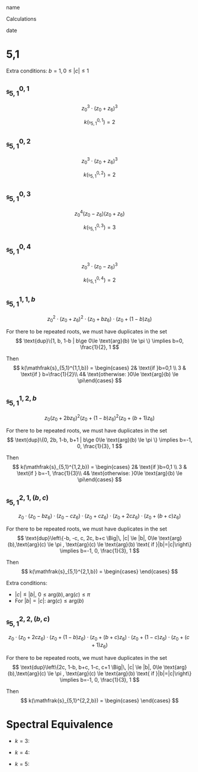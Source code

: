 <link href="../whirlwind.css" rel="stylesheet">

<whirlheader>
<p>name</p>
<p>Calculations</p>
<p>date</p>
</whirlheader>


# 5,1

Extra conditions: $b=1, 0\le |c| \le 1$

## $\mathfrak{s}_{5,1}^{0,1}$
$$
z_0^3 \cdot (z_0 + z_6)^3
$$

$$
k(\mathfrak{s}_{5,1}^{0,1}) = 2
$$

## $\mathfrak{s}_{5,1}^{0,2}$
$$
z_0^3 \cdot (z_0 + z_6)^3
$$

$$
k(\mathfrak{s}_{5,1}^{0,2}) = 2
$$

## $\mathfrak{s}_{5,1}^{0,3}$
$$
z_0^4(z_0-z_6)(z_0+z_6)
$$

$$
k(\mathfrak{s}_{5,1}^{0,3})=3
$$

## $\mathfrak{s}_{5,1}^{0,4}$
$$
z_0^3 \cdot (z_0 -z_6)^3
$$

$$
k(\mathfrak{s}_{5,1}^{0,4})=2
$$

## $\mathfrak{s}_{5,1}^{1,1,b}$
$$
z_0^2 \cdot (z_0 + z_6)^2 \cdot (z_0 + b z_6) \cdot (z_0 + (1-b) z_6)
$$

For there to be repeated roots, we must have duplicates in the set 
$$
\text{dup}\{1, b, 1-b | b\ge 0\le \text{arg}(b) \le \pi \} \implies b=0, \frac{1}{2}, 1
$$

Then 
$$
k(\mathfrak{s}_{5,1}^{1,1,b}) = \begin{cases} 2& \text{if }b=0,1 \\ 
3 & \text{if } b=\frac{1}{2}\\ 
4& \text{otherwise: }0\le \text{arg}(b) \le \pi\end{cases}
$$

## $\mathfrak{s}_{5,1}^{1,2,b}$

$$
z_0 \left( z_0 + 2b z_6 \right)^2 \left( z_0 + (1 - b) z_6 \right)^2 \left( z_0 + (b + 1) z_6 \right)
$$

For there to be repeated roots, we must have duplicates in the set 
$$
\text{dup}\{0, 2b, 1-b, b+1 | b\ge 0\le \text{arg}(b) \le \pi \} \implies b=-1, 0, \frac{1}{3}, 1
$$

Then 
$$
k(\mathfrak{s}_{5,1}^{1,2,b}) = \begin{cases} 2& \text{if }b=0,1 \\ 
3 & \text{if } b=-1, \frac{1}{3}\\ 
4& \text{otherwise: }0\le \text{arg}(b) \le \pi\end{cases}
$$

## $\mathfrak{s}_{5,1}^{2,1, (b,c)}$
$$
z_0 \cdot (z_0-b z_6) \cdot (z_0-c z_6) \cdot (z_0+ c z_6) \cdot (z_0+2 c z_6 ) \cdot (z_0+(b+c) z_6)
$$

For there to be repeated roots, we must have duplicates in the set 
$$
\text{dup}\left\{-b, -c, c, 2c, b+c \Big|\, |c| \le |b|, 0\le \text{arg}(b),\text{arg}(c) \le \pi , \text{arg}(c) \le \text{arg}(b) \text{ if }|b|=|c|\right\} \implies b=-1, 0, \frac{1}{3}, 1
$$

Then 
$$
k(\mathfrak{s}_{5,1}^{2,1,b}) = \begin{cases}
\end{cases}
$$

Extra conditions: 
- $|c| \le |b|$, $0\le \text{arg}(b),\text{arg}(c) \le \pi$
- For $|b|=|c|$: $\text{arg}(c) \le \text{arg}(b)$


## $\mathfrak{s}_{5,1}^{2,2, (b,c)}$
$$
z_0 \cdot (z_0 + 2 c z_6) \cdot (z_0 + (1-b) z_6) \cdot (z_0+(b+c)z_6) \cdot (z_0+(1-c)z_6)\cdot (z_0+(c+1)z_6)
$$

For there to be repeated roots, we must have duplicates in the set 
$$
\text{dup}\left\{2c, 1-b, b+c, 1-c, c+1 \Big|\, |c| \le |b|, 0\le \text{arg}(b),\text{arg}(c) \le \pi , \text{arg}(c) \le \text{arg}(b) \text{ if }|b|=|c|\right\} \implies b=-1, 0, \frac{1}{3}, 1
$$

Then 
$$
k(\mathfrak{s}_{5,1}^{2,2,b}) = \begin{cases}
\end{cases}
$$


# Spectral Equivalence

- $k=3$: 

- $k=4$: 

- $k=5$:
